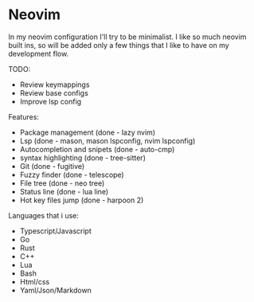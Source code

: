 # Neovim

In my neovim configuration I'll try to be minimalist. I like so much neovim built ins, so will be added only a few things that I like to have on my development flow.

TODO:
- Review keymappings
- Review base configs
- Improve lsp config

Features:
- Package management (done - lazy nvim)
- Lsp (done - mason, mason lspconfig, nvim lspconfig)
- Autocompletion and snipets (done - auto-cmp)
- syntax highlighting (done - tree-sitter)
- Git (done - fugitive)
- Fuzzy finder (done - telescope)
- File tree (done - neo tree)
- Status line (done - lua line)
- Hot key files jump (done - harpoon 2)

Languages that i use:
- Typescript/Javascript
- Go
- Rust
- C++
- Lua
- Bash
- Html/css
- Yaml/Json/Markdown
